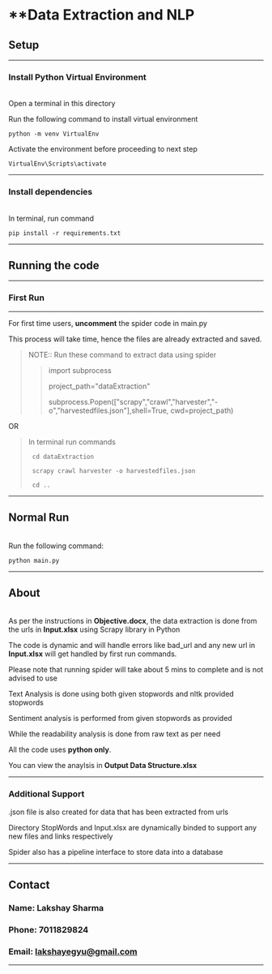 # **Data Extraction and NLP
## **Setup**

---

### **Install Python Virtual Environment**

\
Open a terminal in this directory

Run the following command to install virtual environment

    python -m venv VirtualEnv

Activate the environment before proceeding to next step

    VirtualEnv\Scripts\activate

---

### **Install dependencies**

\
In terminal, run command

    pip install -r requirements.txt

---

## **Running the code** 

---

### **First Run**

---

For first time users, __uncomment__ the spider code in main.py

This process will take time, hence the files are already extracted and saved.

> NOTE:: Run these command to extract data using spider 
>
>> import subprocess
>>
>> project_path="dataExtraction"
>>
>> subprocess.Popen(["scrapy","crawl","harvester","-o","harvestedfiles.json"],shell=True, cwd=project_path)
 
OR

> In terminal run commands
>
>      cd dataExtraction
>
>      scrapy crawl harvester -o harvestedfiles.json
>
>      cd ..

---

## **Normal Run**

\
Run the following command:

    python main.py

---

## **About**

\
As per the instructions in **Objective.docx**, the data extraction is done from the urls in **Input.xlsx**  using Scrapy library in Python

The code is dynamic and will handle errors like bad_url and any new url in **Input.xlsx** will get handled by first run commands.

Please note that running spider will take about 5 mins to complete and is not advised to use

Text Analysis is done using both given stopwords and nltk provided stopwords

Sentiment analysis is performed from given stopwords as provided

While the readability analysis is done from raw text as per need

All the code uses **python only**.

You can view the anaylsis in **Output Data Structure.xlsx**

---

### Additional Support

.json file is also created for data that has been extracted from urls

Directory StopWords and Input.xlsx are dynamically binded to support any new files and links respectively

Spider also has a pipeline interface to store data into a database

---

## **Contact**

### Name: Lakshay Sharma
### Phone: 7011829824
### Email: lakshayegyu@gmail.com

---
